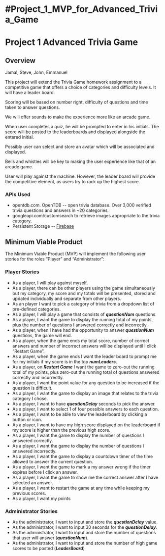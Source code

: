 # #Project_1_MVP_for_Advanced_Trivia_Game
# Project 1 Advanced Trivia Game
## Overview
Jamal, Steve, John, Emmanuel

This project will extend the Trivia Game homework assignment to a competitive game that offers a choice of categories and difficulty levels. It will have a leader board.

Scoring will be based on number right, difficulty of questions and time taken to answer questions.

We will offer sounds to make the experience more like an arcade game.

When user completes a quiz, he will be prompted to enter in his initials. The score will be posted to the leaderboards and displayed alongside the entered initial.

Possibly user can select and store an avatar which will be associated and displayed.

Bells and whistles will be key to making the user experience like that of an arcade game.

User will play against the machine. However, the leader board will provide the competitive element, as users try to rack up the highest score.

### APIs Used

* opentdb.com. OpenTDB -- open trivia database. Over 3,000 verified trivia questions and answers in ~20 categories.
* googleapi.com/customsearch to retrieve images appropriate to the trivia category.
* Persistent Storage -- [Firebase](https://firebase.google.com/)

## Minimum Viable Product
The Minimum Viable Product (MVP) will implement the following user stories for the roles “Player” and “Administrator”:

### Player Stories
* As a player, I will play against myself.
* As a player, there can be other players using the game simultaneously but my category, my score and my totals will be presented, stored and updated individually and separate from other players.
* As an player I want to pick a category of trivia  from a dropdown list of pre-defined categories.
* As a player, I will play a game that consists of ***questionNum*** questions.
* As a player, I want the game to display the running total of my points, plus the number of questions I answered correctly and incorrectly.
* As a player, when I have had the opportunity to answer ***questionNum*** questions, the game will end.
* As a player, when the game ends my total score, number of correct answers and number of incorrect answers will be displayed until I click “Restart Game”.
* As a player, when the game ends I want the leader board to prompt me for my initials if my score is in the top ***numLeaders***.
* As a player, on ***Restart Game*** I want the game to zero-out the running total of my points, plus zero-out the running total of questions answered correctly and incorrectly.
* As a player, I want the point  value for any question to be increased if the question is difficult.
* As a player, I want the game to display an image that relates to the trivia category I chose.
* As a player, I want to have ***questionDelay*** seconds to pick the answer.
* As a player, I want to select 1 of four possible answers to  each question.
* As a player, I want to be able to view the leaderboard by clicking a button or icon.
* As a player, I want to have my high score displayed on the leaderboard if my score is higher than the previous high score.
* As a player, I want the game to display the number of questions I answered correctly.
* As a player, I want the game to display the number of questions I answered incorrectly.
* As a player, I want the game to display a countdown timer of the time allowed to answer the current question.
* As a player, I want the game to mark a my answer wrong if the timer expires before I click an answer.
* As a player, I want the game to show me the correct answer after I have selected an answer.
* As a player, I want to restart the game at any time while keeping my previous scores.
* As a player, I want my points

### Administrator Stories
* As  the administrator, I want to input and store the ***questionDelay*** value.
* As  the administrator, I want to input 30 seconds for the ***questionDelay***.
* As the administrator, I want to input and store the number of questions that user will answer (***questionNum***).
* As the administrator, I want to input and store the number of high game scores to be posted (***LeaderBoard***)
